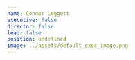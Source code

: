 ```yaml
---
name: Connor Leggett
executive: false
director: false
lead: false
position: undefined
image: ../assets/default_exec_image.png
---
```

